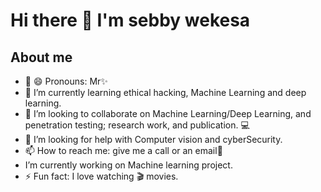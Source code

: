 # **Hi there 👋 I'm sebby wekesa**

 ## **About me**

- 🔭 😄 Pronouns: Mr✨
- 🌱 I’m currently learning ethical hacking, Machine Learning and deep learning.
- 👯 I’m looking to collaborate on Machine Learning/Deep Learning, and penetration testing; research work, and publication. 💻
- 🤔 I’m looking for help with Computer vision and cyberSecurity.
- 📫 How to reach me: give me a call or an email💬
- I’m currently working on Machine learning project.
- ⚡ Fun fact: I love watching :clapper: movies.

<!--
**sebby-wekesa/sebby-wekesa** is a ✨ _special_ ✨ repository because its `README.md` (this file) appears on your GitHub profile.

Here are some ideas to get you started:

-->
